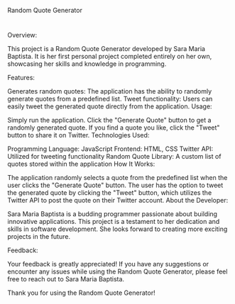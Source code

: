 Random Quote Generator
#

Overview:

This project is a Random Quote Generator developed by Sara Maria Baptista. It is her first personal project completed entirely on her own, showcasing her skills and knowledge in programming.

Features:

Generates random quotes: The application has the ability to randomly generate quotes from a predefined list.
Tweet functionality: Users can easily tweet the generated quote directly from the application.
Usage:

Simply run the application.
Click the "Generate Quote" button to get a randomly generated quote.
If you find a quote you like, click the "Tweet" button to share it on Twitter.
Technologies Used:

Programming Language: JavaScript
Frontend: HTML, CSS
Twitter API: Utilized for tweeting functionality
Random Quote Library: A custom list of quotes stored within the application
How It Works:

The application randomly selects a quote from the predefined list when the user clicks the "Generate Quote" button.
The user has the option to tweet the generated quote by clicking the "Tweet" button, which utilizes the Twitter API to post the quote on their Twitter account.
About the Developer:

Sara Maria Baptista is a budding programmer passionate about building innovative applications. This project is a testament to her dedication and skills in software development. She looks forward to creating more exciting projects in the future.

Feedback:

Your feedback is greatly appreciated! If you have any suggestions or encounter any issues while using the Random Quote Generator, please feel free to reach out to Sara Maria Baptista.

Thank you for using the Random Quote Generator!
